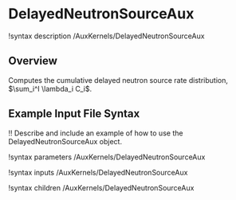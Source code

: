 # DelayedNeutronSourceAux

!syntax description /AuxKernels/DelayedNeutronSourceAux

## Overview

Computes the cumulative delayed neutron source rate distribution, $\sum_i^I \lambda_i C_i$.

## Example Input File Syntax

!! Describe and include an example of how to use the DelayedNeutronSourceAux object.

!syntax parameters /AuxKernels/DelayedNeutronSourceAux

!syntax inputs /AuxKernels/DelayedNeutronSourceAux

!syntax children /AuxKernels/DelayedNeutronSourceAux
